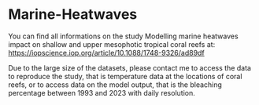 # Marine-Heatwaves

You can find all informations on the study Modelling marine heatwaves impact on shallow and upper mesophotic tropical coral reefs at: https://iopscience.iop.org/article/10.1088/1748-9326/ad89df

Due to the large size of the datasets, please contact me to access the data to reproduce the study, that is temperature data at the locations of coral reefs, or to access data on the model output, that is the bleaching percentage between 1993 and 2023 with daily resolution.
